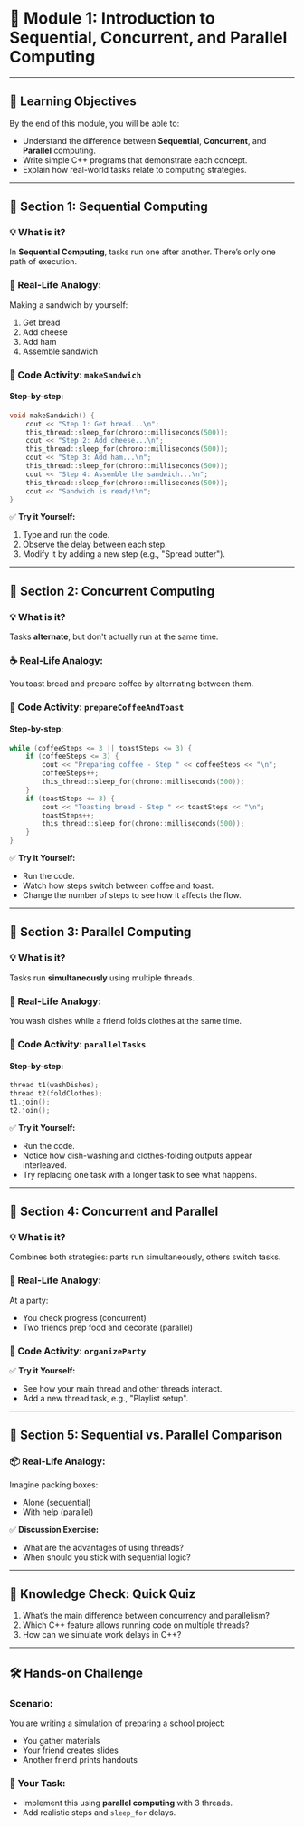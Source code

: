
# 🧠 Module 1: Introduction to Sequential, Concurrent, and Parallel Computing

---

## 📘 Learning Objectives
By the end of this module, you will be able to:
- Understand the difference between **Sequential**, **Concurrent**, and **Parallel** computing.
- Write simple C++ programs that demonstrate each concept.
- Explain how real-world tasks relate to computing strategies.

---

## 🧩 Section 1: Sequential Computing

### 💡 What is it?
In **Sequential Computing**, tasks run one after another. There’s only one path of execution.

### 🍔 Real-Life Analogy:
Making a sandwich by yourself:
1. Get bread  
2. Add cheese  
3. Add ham  
4. Assemble sandwich

### 🧪 Code Activity: `makeSandwich`

#### Step-by-step:
```cpp
void makeSandwich() {
    cout << "Step 1: Get bread...\n";
    this_thread::sleep_for(chrono::milliseconds(500)); 
    cout << "Step 2: Add cheese...\n";
    this_thread::sleep_for(chrono::milliseconds(500)); 
    cout << "Step 3: Add ham...\n";
    this_thread::sleep_for(chrono::milliseconds(500)); 
    cout << "Step 4: Assemble the sandwich...\n";
    this_thread::sleep_for(chrono::milliseconds(500)); 
    cout << "Sandwich is ready!\n";
}
```

✅ **Try it Yourself:**  
1. Type and run the code.  
2. Observe the delay between each step.  
3. Modify it by adding a new step (e.g., "Spread butter").

---

## 🧩 Section 2: Concurrent Computing

### 💡 What is it?
Tasks **alternate**, but don't actually run at the same time.

### ☕ Real-Life Analogy:
You toast bread and prepare coffee by alternating between them.

### 🧪 Code Activity: `prepareCoffeeAndToast`

#### Step-by-step:
```cpp
while (coffeeSteps <= 3 || toastSteps <= 3) {
    if (coffeeSteps <= 3) {
        cout << "Preparing coffee - Step " << coffeeSteps << "\n";
        coffeeSteps++;
        this_thread::sleep_for(chrono::milliseconds(500));
    }
    if (toastSteps <= 3) {
        cout << "Toasting bread - Step " << toastSteps << "\n";
        toastSteps++;
        this_thread::sleep_for(chrono::milliseconds(500));
    }
}
```

✅ **Try it Yourself:**
- Run the code.
- Watch how steps switch between coffee and toast.
- Change the number of steps to see how it affects the flow.

---

## 🧩 Section 3: Parallel Computing

### 💡 What is it?
Tasks run **simultaneously** using multiple threads.

### 🧺 Real-Life Analogy:
You wash dishes while a friend folds clothes at the same time.

### 🧪 Code Activity: `parallelTasks`

#### Step-by-step:
```cpp
thread t1(washDishes);
thread t2(foldClothes);
t1.join(); 
t2.join(); 
```

✅ **Try it Yourself:**
- Run the code.
- Notice how dish-washing and clothes-folding outputs appear interleaved.
- Try replacing one task with a longer task to see what happens.

---

## 🧩 Section 4: Concurrent and Parallel

### 💡 What is it?
Combines both strategies: parts run simultaneously, others switch tasks.

### 🎉 Real-Life Analogy:
At a party:
- You check progress (concurrent)
- Two friends prep food and decorate (parallel)

### 🧪 Code Activity: `organizeParty`

✅ **Try it Yourself:**
- See how your main thread and other threads interact.
- Add a new thread task, e.g., "Playlist setup".

---

## 🧩 Section 5: Sequential vs. Parallel Comparison

### 📦 Real-Life Analogy:
Imagine packing boxes:
- Alone (sequential)
- With help (parallel)

✅ **Discussion Exercise:**
- What are the advantages of using threads?
- When should you stick with sequential logic?

---

## 📝 Knowledge Check: Quick Quiz

1. What’s the main difference between concurrency and parallelism?  
2. Which C++ feature allows running code on multiple threads?  
3. How can we simulate work delays in C++?

---

## 🛠️ Hands-on Challenge

### Scenario:
You are writing a simulation of preparing a school project:
- You gather materials
- Your friend creates slides
- Another friend prints handouts

### 🔧 Your Task:
- Implement this using **parallel computing** with 3 threads.
- Add realistic steps and `sleep_for` delays.
